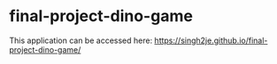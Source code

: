 # final-project-dino-game

This application can be accessed here: https://singh2je.github.io/final-project-dino-game/
